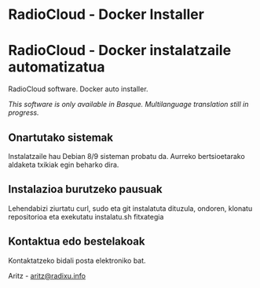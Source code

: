 # RadioCloud - Docker Installer
# RadioCloud - Docker instalatzaile automatizatua

RadioCloud software. Docker auto installer.

*This software is only available in Basque. Multilanguage translation still in progress.*

## Onartutako sistemak
Instalatzaile hau Debian 8/9 sisteman probatu da. Aurreko bertsioetarako aldaketa txikiak egin beharko dira.

## Instalazioa burutzeko pausuak
Lehendabizi ziurtatu curl, sudo eta git instalatuta dituzula, ondoren, klonatu repositorioa eta exekutatu instalatu.sh fitxategia

## Kontaktua edo bestelakoak
Kontaktatzeko bidali posta elektroniko bat.

Aritz - <aritz@radixu.info>
